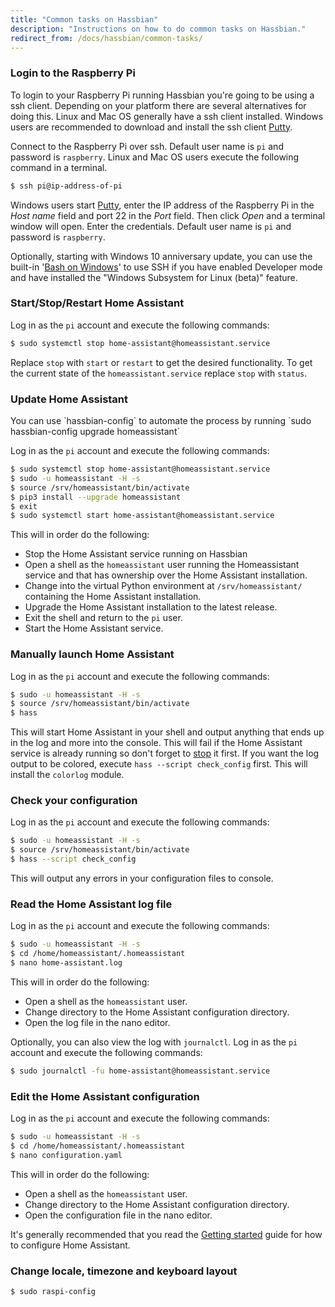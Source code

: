 ```yaml
---
title: "Common tasks on Hassbian"
description: "Instructions on how to do common tasks on Hassbian."
redirect_from: /docs/hassbian/common-tasks/
---
```


### Login to the Raspberry Pi

To login to your Raspberry Pi running Hassbian you're going to be using a ssh client. Depending on your platform there are several alternatives for doing this. Linux and Mac OS generally have a ssh client installed. Windows users are recommended to download and install the ssh client [Putty][ssh-putty].

Connect to the Raspberry Pi over ssh. Default user name is `pi` and password is `raspberry`.
Linux and Mac OS users execute the following command in a terminal.

```bash
$ ssh pi@ip-address-of-pi
```

Windows users start [Putty][ssh-putty], enter the IP address of the Raspberry Pi in the *Host name* field and port 22 in the *Port* field. Then click *Open* and a terminal window will open. Enter the credentials. Default user name is `pi` and password is `raspberry`.

Optionally, starting with Windows 10 anniversary update, you can use the built-in '[Bash on Windows][bash-windows]' to use SSH if you have enabled Developer mode and have installed the "Windows Subsystem for Linux (beta)" feature.

### Start/Stop/Restart Home Assistant

Log in as the `pi` account and execute the following commands:

```bash
$ sudo systemctl stop home-assistant@homeassistant.service
```

Replace `stop` with `start` or `restart` to get the desired functionality.
To get the current state of the `homeassistant.service` replace `stop` with `status`.

### Update Home Assistant

<p class='note'>
You can use `hassbian-config` to automate the process by running `sudo hassbian-config upgrade homeassistant`
</p>

Log in as the `pi` account and execute the following commands:

```bash
$ sudo systemctl stop home-assistant@homeassistant.service
$ sudo -u homeassistant -H -s
$ source /srv/homeassistant/bin/activate
$ pip3 install --upgrade homeassistant
$ exit
$ sudo systemctl start home-assistant@homeassistant.service
```

This will in order do the following:

- Stop the Home Assistant service running on Hassbian
- Open a shell as the `homeassistant` user running the Homeassistant service and that has ownership over the Home Assistant installation.
- Change into the virtual Python environment at `/srv/homeassistant/` containing the Home Assistant installation.
- Upgrade the Home Assistant installation to the latest release.
- Exit the shell and return to the `pi` user.
- Start the Home Assistant service.

### Manually launch Home Assistant

Log in as the `pi` account and execute the following commands:

```bash
$ sudo -u homeassistant -H -s
$ source /srv/homeassistant/bin/activate
$ hass
```

This will start Home Assistant in your shell and output anything that ends up in the log and more into the console. This will fail if the Home Assistant service is already running so don't forget to [stop][stop-homeassistant] it first. If you want the log output to be colored, execute `hass --script check_config` first. This will install the `colorlog` module.

### Check your configuration

Log in as the `pi` account and execute the following commands:

```bash
$ sudo -u homeassistant -H -s
$ source /srv/homeassistant/bin/activate
$ hass --script check_config
```

This will output any errors in your configuration files to console.

### Read the Home Assistant log file

Log in as the `pi` account and execute the following commands:

```bash
$ sudo -u homeassistant -H -s
$ cd /home/homeassistant/.homeassistant
$ nano home-assistant.log
```

This will in order do the following:

- Open a shell as the `homeassistant` user.
- Change directory to the Home Assistant configuration directory.
- Open the log file in the nano editor.

Optionally, you can also view the log with `journalctl`.
Log in as the `pi` account and execute the following commands:

```bash
$ sudo journalctl -fu home-assistant@homeassistant.service
```

### Edit the Home Assistant configuration

Log in as the `pi` account and execute the following commands:

```bash
$ sudo -u homeassistant -H -s
$ cd /home/homeassistant/.homeassistant
$ nano configuration.yaml
```

This will in order do the following:

- Open a shell as the `homeassistant` user.
- Change directory to the Home Assistant configuration directory.
- Open the configuration file in the nano editor.

It's generally recommended that you read the [Getting started][configuring-homeassistant] guide for how to configure Home Assistant.

### Change locale, timezone and keyboard layout

```bash
$ sudo raspi-config
```

[configuring-homeassistant]: /getting-started/configuration/
[ssh-putty]: http://www.chiark.greenend.org.uk/~sgtatham/putty/download.html
[stop-homeassistant]: /docs/installation/hassbian/common-tasks/#startstoprestart-home-assistant
[bash-windows]: https://msdn.microsoft.com/en-us/commandline/wsl/about
